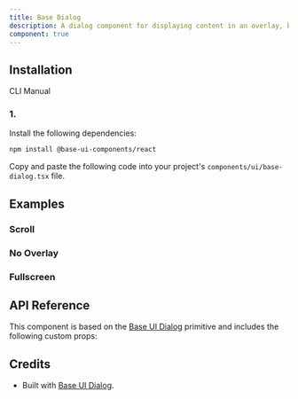 ```yaml
---
title: Base Dialog
description: A dialog component for displaying content in an overlay, built with Base UI components.
component: true
---
```


## Installation

CLI
Manual

### 1.

Install the following dependencies:

```bash
npm install @base-ui-components/react
```

Copy and paste the following code into your project's `components/ui/base-dialog.tsx` file.

## Examples

### Scroll

### No Overlay

### Fullscreen

## API Reference

This component is based on the [Base UI Dialog](https://base-ui.com/react/components/dialog) primitive and includes the following custom props:

## Credits

- Built with [Base UI Dialog](https://base-ui.com/react/components/dialog).
